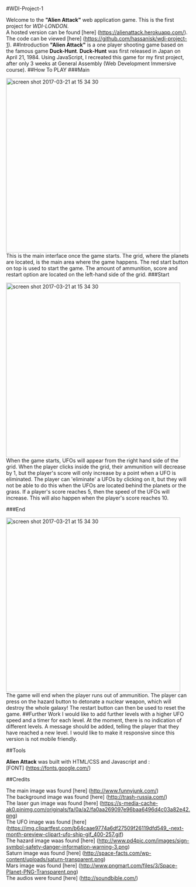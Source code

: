 #WDI-Project-1

Welcome to the **"Alien Attack"** web application game. This is the first project for *WDI-LONDON*.<br>
A hosted version can be found [here] (https://alienattack.herokuapp.com/). The code can be viewed [here] (https://github.com/hassanisk/wdi-project-1).
##Introduction
**"Alien Attack"** is a one player shooting game based on the famous game **Duck-Hunt**. **Duck-Hunt** was first released in Japan on April 21, 1984. Using JavaScript, I recreated this game for my first project, after only 3 weeks at General Assembly (Web Development Immersive course).
##How To PLAY
###Main

<img width="476" alt="screen shot 2017-03-21 at 15 34 30" src="http://i.imgur.com/8DgzUWJ.jpg"> <br>
This is the main interface once the game starts. The grid, where the planets are located, is the main area where the game happens. The red start button on top is used to start the game. The amount of ammunition, score and restart option are located on the left-hand side of the grid. 
###Start

<img width="476" alt="screen shot 2017-03-21 at 15 34 30" src="http://i.imgur.com/rXO3wCO.jpg"><br>
When the game starts, UFOs will appear from the right hand side of the grid. When the player clicks inside the grid, their ammunition will decrease by 1, but the player's score will only increase by a point when a UFO is eliminated.
The player can 'eliminate' a UFOs by clicking on it, but they will not be able to do this when the UFOs are located behind the planets or the grass.
If a player's score reaches 5, then the speed of the UFOs will increase. This will also happen when the player's score reaches 10.

###End

<img width="476" alt="screen shot 2017-03-21 at 15 34 30" src="http://i.imgur.com/DJwhbKa.jpg"><br>
The game will end when the player runs out of ammunition. The player can press on the hazard button to detonate a nuclear weapon, which will destroy the whole galaxy! The restart button can then be used to reset the game.
##Further Work
I would like to add further levels with a higher UFO speed and a timer for each level. At the moment, there is no indication of different levels. A message should be added, telling the player that they have reached a new level.
I would like to make it responsive since this version is not mobile friendly.

##Tools

**Alien Attack** was built with HTML/CSS and Javascript and :<br>
[FONT] (https://fonts.google.com/)


##Credits

The main image was found [here] (http://www.funnyjunk.com/)<br>
The background image was found [here] (http://trash-russia.com/)<br>
The laser gun image was found [here] (https://s-media-cache-ak0.pinimg.com/originals/fa/0a/a2/fa0aa269097e96baa6496d4c03a82e42.png)<br>
The UFO image was found [here] (https://img.clipartfest.com/b64caae9774a6df27509f26119dfd549_-next-month-preview-clipart-ufo-ship-gif_400-257.gif)<br>
The hazard image waas found [here] (http://www.pd4pic.com/images/sign-symbol-safety-danger-information-warning-3.png)<br>
Saturn image was found [here] (http://space-facts.com/wp-content/uploads/saturn-transparent.png)<br>
Mars image was found [here] (http://www.pngmart.com/files/3/Space-Planet-PNG-Transparent.png)<br>
The audios were found [here] (http://soundbible.com/)<br>


